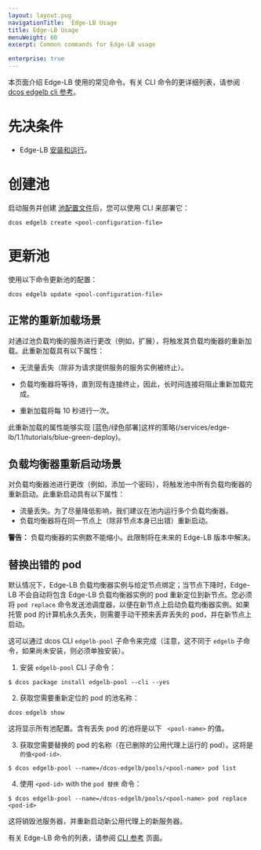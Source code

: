 ```yaml
---
layout: layout.pug
navigationTitle:  Edge-LB Usage
title: Edge-LB Usage
menuWeight: 60
excerpt: Common commands for Edge-LB usage

enterprise: true
---
```


本页面介绍 Edge-LB 使用的常见命令。有关 CLI 命令的更详细列表，请参阅 [dcos edgelb cli 参考](/services/edge-lb/1.1/cli-reference/)。

# 先决条件

- Edge-LB [安装和运行](/services/edge-lb/1.1/installing/)。

# 创建池

启动服务并创建 [池配置文件](/services/edge-lb/1.1/pool-configuration)后，您可以使用 CLI 来部署它：

```
dcos edgelb create <pool-configuration-file>
```

# 更新池

使用以下命令更新池的配置：

```
dcos edgelb update <pool-configuration-file>
```

## 正常的重新加载场景

对通过池负载均衡的服务进行更改（例如，扩展），将触发其负载均衡器的重新加载。此重新加载具有以下属性：

* 无流量丢失（除非为请求提供服务的服务实例被终止）。

* 负载均衡器将等待，直到现有连接终止，因此，长时间连接将阻止重新加载完成。

* 重新加载将每 10 秒进行一次。

此重新加载的属性能够实现
[蓝色/绿色部署]这样的策略(/services/edge-lb/1.1/tutorials/blue-green-deploy)。

## 负载均衡器重新启动场景

对负载均衡器池进行更改（例如，添加一个密码），将触发池中所有负载均衡器的重新启动。此重新启动具有以下属性：

- 流量丢失。为了尽量降低影响，我们建议在池内运行多个负载均衡器。
- 负载均衡器将在同一节点上（除非节点本身已出错）重新启动。

**警告：** 负载均衡器的实例数不能缩小。此限制将在未来的 Edge-LB 版本中解决。

## 替换出错的 pod

默认情况下，Edge-LB 负载均衡器实例与给定节点绑定；当节点下降时，Edge-LB 不会自动将包含 Edge-LB 负载均衡器实例的 pod 重新定位到新节点。您必须将 `pod replace` 命令发送池调度器，以便在新节点上启动负载均衡器实例。如果托管 pod 的计算机永久丢失，则需要手动干预来丢弃丢失的 pod，并在新节点上启动。

这可以通过 dcos CLI  `edgelb-pool` 子命令来完成（注意，这不同于 `edgelb` 子命令，如果尚未安装，则必须单独安装）。

1. 安装 `edgelb-pool` CLI 子命令：

```
$ dcos package install edgelb-pool --cli --yes
```

2. 获取您需要重新定位的 pod 的池名称：

```
dcos edgelb show
```

这将显示所有池配置。含有丢失 pod 的池将是以下 ` <pool-name>` 的值。

3. 获取您需要替换的 pod 的名称（在已删除的公用代理上运行的 pod）。这将是 ` 的值<pod-id>`.

```
$ dcos edgelb-pool --name=/dcos-edgelb/pools/<pool-name> pod list
```

4. 使用 `<pod-id>` with the `pod 替换` 命令：

```
$ dcos edgelb-pool --name=/dcos-edgelb/pools/<pool-name> pod replace <pod-id>
```

这将销毁池服务器，并重新启动新公用代理上的新服务器。

有关 Edge-LB 命令的列表，请参阅 [CLI 参考](/services/edge-lb/1.1/cli-reference/) 页面。
